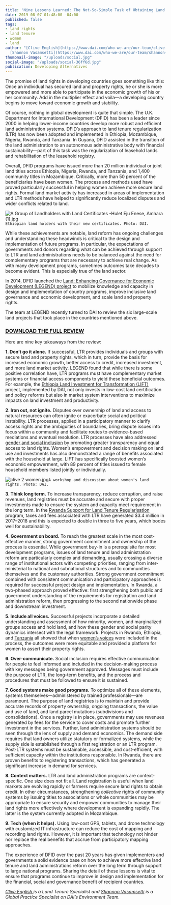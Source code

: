 ```yaml
---
title: 'Nine Lessons Learned: The Not-So-Simple Task of Obtaining Land Rights'
date: 2019-08-07 01:48:00 -04:00
published: false
tags:
- land rights
- land tenure
- women
- land
author: "[Clive English](https://www.dai.com/who-we-are/our-team/clive-english) and
  [Shannon Vasamsetti](https://www.dai.com/who-we-are/our-team/shannon-Vasamsetti)"
thumbnail-image: "/uploads/social.jpg"
social-image: "/uploads/social-36ff6d.jpg"
publication: Developing Alternatives
---
```


The promise of land rights in developing countries goes something like this: Once an individual has secured land and property rights, he or she is more empowered and more able to participate in the economic growth of his or her community. Add in the multiplier effect and voila—a developing country begins to move toward economic growth and stability.

Of course, nothing in global development is quite that simple. The U.K. Department for International Development (DFID) has been a leader since 2000 in helping lower-income countries develop more robust and efficient land administration systems. DFID’s approach to land tenure regularization (LTR) has now been adopted and implemented in Ethiopia, Mozambique, Nigeria, Rwanda, and Tanzania. In Guyana, DFID assisted in the transition of the land administration to an autonomous administrative body with financial sustainability—part of this task was the regularization of leasehold lands and rehabilitation of the leasehold registry.






Overall, DFID programs have issued more than 20 million individual or joint land titles across Ethiopia, Nigeria, Rwanda, and Tanzania, and 1,400 community titles in Mozambique. Critically, more than 50 percent of the beneficiaries have been women. The process and methods used have proved particularly successful in helping women achieve more secure land rights. Formal land market activity has increased in areas of implementation and LTR methods have helped to significantly reduce localized disputes and wider conflicts related to land. 

![A Group of Landholders with  Land Certificates  -Hulet Eju Enese, Amhara (1).jpg](/uploads/A%20Group%20of%20Landholders%20with%20%20Land%20Certificates%20%20-Hulet%20Eju%20Enese,%20Amhara%20(1).jpg)`Ethiopian land holders with their new certificates. Photo: DAI.`

While these achievements are notable, land reform has ongoing challenges and understanding these headwinds is critical to the design and implementation of future programs. In particular, the expectations of governments and donors regarding what can be achieved through support to LTR and land administrations needs to be balanced against the need for complementary programs that are necessary to achieve real change. As with many development programs, sometimes outcomes take decades to become evident. This is especially true of the land sector.

In 2014, DFID launched the [Land: Enhancing Governance for Economic Development (LEGEND) project](https://www.odi.org/projects/2798-land-enhancing-governance-economic-development-legend) to mobilize knowledge and capacity in design and implementation of country programs, improve inclusive land governance and economic development, and scale land and property rights.

The team at LEGEND recently turned to DAI to review the six large-scale land projects that took place in the countries mentioned above. 


<aside><h3><a href="https://landportal.org/library/resources/securing-land-rights-scale">DOWNLOAD THE FULL REVIEW</a></h3></aside>

Here are nine key takeaways from the review:

**1. Don’t go it alone.** If successful, LTR provides individuals and groups with secure land and property rights, which in turn, provide the basis for increased economic growth, better access to credit, increased investment, and more land market activity. LEGEND found that while there is some positive correlation have, LTR programs must have complementary market systems or financial access components to yield these beneficial outcomes. For example, the [Ethiopia Land Investment for Transformation (LIFT)](https://www.dai.com/our-work/projects/ethiopia-land-investment-transformation-lift) project, implemented by DAI, not only invests in low-cost land certification and policy reforms but also in market system interventions to maximize impacts on land investment and productivity. 

**2. Iron out, not ignite.** Disputes over ownership of land and access to natural resources can often ignite or exacerbate social and political instability. LTR processes, applied in a participatory manner to clarify access rights and the ambiguities of boundaries, bring dispute issues into focus within a community and facilitate routes to evidence-based mediations and eventual resolution. LTR processes have also addressed [gender and social inclusion](https://dai-global-developments.com/articles/lift-ensuring-women-and-vulnerable-groups-reap-full-benefits-of-land-certification-in-ethiopia) by promoting greater transparency and equal access to land rights. Women’s empowerment and decision making on land use and investments has also demonstrated a range of benefits associated with the household at large. LIFT has specifically boosted women’s economic empowerment, with 89 percent of titles issued to female household members listed jointly or individually. 

![clive 2 women.jpg](/uploads/clive%202%20women.jpg)`A workshop and discussion about women's land rights. Photo: DAI.`

**3. Think long term.** To increase transparency, reduce corruption, and raise revenues, land registries must be accurate and secure with proper investments made to ensure the system and capacity meet requirement in the long term. In the [Rwanda Support for Land Tenure Regularisation](https://www.dai.com/our-work/projects/rwanda-support-land-tenure-regularisation) program, taxes and fees associated with LTR have generated $3.4 million in 2017–2018 and this is expected to double in three to five years, which bodes well for sustainability.

**4. Government on board.** To reach the greatest scale in the most cost-effective manner, strong government commitment and ownership of the process is essential. While government buy-in is a prerequisite for most development programs, issues of land tenure and land administration reform are particularly complex and demanding, usually crossing a diverse range of institutional actors with competing priorities, ranging from inter-ministerial to national and subnational structures and to communities themselves and the customary authorities. Strong government commitment combined with consistent communication and participatory approaches is required for successful project design and implementation. In Rwanda, a two-phased approach proved effective: first strengthening both public and government understanding of the requirements for registration and land administration reform, then progressing to the second nationwide phase and downstream investment. 

**5. Include all voices.** Successful projects incorporate a detailed understanding and assessment of how minority, women, and marginalized groups access and hold land, and how these gender and social parity dynamics intersect with the legal framework. Projects in Rwanda, Ethiopia, and [Tanzania](https://usaidpubs.exposure.co/her-land-rights) all showed that when [women’s voices](https://usaidpubs.exposure.co/her-land-rights) were included in the process, the outcomes were more equitable and provided a platform for women to assert their property rights. 

**6. Over-communicate.** Social inclusion requires effective communication for people to feel informed and included in the decision-making process with key messages being government approved. Messages must include the purpose of LTR, the long-term benefits, and the process and procedures that must be followed to ensure it is sustained.

**7. Good systems make good programs.** To optimize all of these elements, systems themselves—administered by trained professionals—are paramount. The purpose of land registries is to maintain and provide accurate records of property ownership, ongoing transactions, the value and use of land, and land parcel mutations (subdivisions and consolidations). Once a registry is in place, governments may use revenues generated by fees for the service to cover costs and promote further investment in the services. Further, land administration systems should be seen through the lens of supply and demand economics. The demand side requires that land owners utilize statutory or formalized systems, while the supply side is established through a first registration or an LTR program. Post-LTR systems must be sustainable, accessible, and cost-efficient, with sufficient capacity within the institutions responsible. In Rwanda, there are proven benefits to registering transactions, which has generated a significant increase in demand for services. 

**8. Context matters.** LTR and land administration programs are context-specific. One size does not fit all. Land registration is useful when land markets are evolving rapidly or farmers require secure land rights to obtain credit. In other circumstances, strengthening *collective* rights of community systems by issuing titles to associations or whole communities may be appropriate to ensure security and empower communities to manage their land rights more effectively where development is expanding rapidly. The latter is the system currently adopted in Mozambique.
 
**9. Tech (when it helps).** Using low-cost GPS, tablets, and drone technology with customized IT infrastructure can reduce the cost of mapping and recording land rights. However, it is important that technology not hinder nor replace the real benefits that accrue from participatory mapping approaches.

The experience of DFID over the past 20 years has given implementers and governments a solid evidence base on how to achieve more effective land tenure and land administrations reform over the long term through support to large national programs. Sharing the detail of these lessons is vital to ensure that programs continue to improve in design and implementation for the financial, social and governance benefit of recipient countries. 

*[Clive English ](https://www.dai.com/who-we-are/our-team/clive-english)is a Land Tenure Specialist and [Shannon Vasamsetti](https://www.dai.com/who-we-are/our-team/shannon-Vasamsetti) is a Global Practice Specialist on DAI’s Environment Team.*